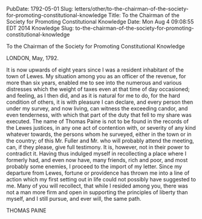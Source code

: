 PubDate: 1792-05-01
Slug: letters/other/to-the-chairman-of-the-society-for-promoting-constitutional-knowledge
Title: To the Chairman of the Society for Promoting Constitutional Knowledge
Date: Mon Aug  4 09:08:55 EDT 2014
   Knowledge Slug:
   to-the-chairman-of-the-society-for-promoting-constitutional-knowledge

   To the Chairman of the Society for Promoting Constitutional Knowledge

   LONDON, May, 1792.

   It is now upwards of eight years since I was a resident inhabitant of the
   town of Lewes. My situation among you as an officer of the revenue, for
   more than six years, enabled me to see into the numerous and various
   distresses which the weight of taxes even at that time of day occasioned;
   and feeling, as I then did, and as it is natural for me to do, for the
   hard condition of others, it is with pleasure I can declare, and every
   person then under my survey, and now living, can witness the exceeding
   candor, and even tenderness, with which that part of the duty that fell to
   my share was executed. The name of Thomas Paine is not to be found in the
   records of the Lewes justices, in any one act of contention with, or
   severity of any kind whatever towards, the persons whom he surveyed,
   either in the town or in the country; of this Mr. Fuller and Mr. who will
   probably attend the meeting, can, if they please, give full testimony. It
   is, however, not in their power to contradict it. Having thus indulged
   myself in recollecting a place where I formerly had, and even now have,
   many friends, rich and poor, and most probably some enemies, I proceed to
   the import of my letter. Since my departure from Lewes, fortune or
   providence has thrown me into a line of action which my first setting out
   in life could not possibly have suggested to me. Many of you will
   recollect, that while I resided among you, there was not a man more firm
   and open in supporting the principles of liberty than myself, and I still
   pursue, and ever will, the same path.

   THOMAS PAINE

    
